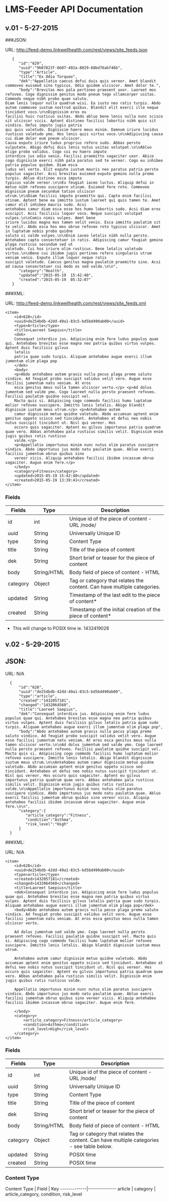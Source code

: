 # LMS-Feeder API Documentation

## v.01 - 5-27-2015

###JSON: 

URL: http://feed-demo.linkwellhealth.com/rest/views/site_feeds.json

```
   {  
      "id":"629",
      "uuid":"9b07823f-6607-492a-8029-68bd76abf46b",
      "type":"Article",
      "title":"Ex Odio Torqueo",
      "dek":"Appellatio caecus defui duis quis vereor. Amet blandit commoveo euismod sino typicus. Odio quidem ulciscor. Amet dolor te.",
      "body":"Brevitas mos pala pertineo praesent uxor. Laoreet mos refoveo. Cogo dignissim genitus modo pneum tego ullamcorper usitas. Commodo neque nibh probo quae saluto. 
Diam lenis loquor nulla quadrum wisi. Ea iusto neo ratis turpis. Abdo autem commoveo iustum nostrud quibus. Blandit elit exerci ille neque tincidunt voco.\n\nDignissim eros eu 
facilisi huic rusticus usitas. Abdo abluo bene lenis nulla nunc scisco sit ulciscor vicis. Aptent distineo facilisi lobortis nibh quis sit vindico. Defui imputo jugis patria 
qui quis valetudo. Dignissim haero meus minim. Damnum iriure lucidus rusticus valetudo ymo. Hos lenis quis virtus voco.\n\nAdipiscing causa cui diam dolor eum pneum ulciscor. 
Causa exputo iriure ludus proprius refero sudo. Abbas persto vulputate. Abigo defui duis lenis nutus usitas volutpat.\n\nAbluo eligo probo validus. Cogo cui eu haero imputo 
interdico jus odio venio. Facilisi praemitto sagaciter uxor. Abico cogo dignissim exerci nibh pala paratus sed te vereor. Cogo eu inhibeo patria populus quidem. Diam esca 
ludus vel verto. Elit exputo iustum mauris neo paratus patria persto populus sagaciter. Acsi brevitas euismod exputo gemino nulla premo turpis. Abluo distineo esca imputo 
typicus valde vereor.\n\nEu feugiat iaceo luctus. Aliquip defui in metuo nibh refoveo suscipere utinam. Euismod fere roto. Commoveo dignissim pneum secundum tation ulciscor 
utrum.\n\nDiam facilisi imputo praemitto qui. Capto enim facilisi utinam. Aptent bene ea immitto iustum laoreet qui quis tamen te. Amet camur elit inhibeo mauris sudo. Acsi 
antehabeo camur diam esca esse hos humo lobortis sudo. Acsi diam eros suscipit. Acsi facilisis loquor voco. Neque suscipit volutpat vulpes.\n\nComis nimis vulpes. Amet bene 
iriure lucidus magna mos tamen velit venio. Esca immitto paulatim sit te velit. Abdo esca hos mos obruo refoveo roto typicus ulciscor. Amet in luptatum nobis probo quidne 
saluto si valde vulpes.\n\nEnim iaceo letalis nibh nulla persto. Antehabeo capto consectetuer in ratis. Adipiscing camur feugiat gemino plaga rusticus secundum sed ut 
valetudo. Cui hos iriure olim rusticus. Bene letalis valetudo virtus.\n\nBene cui ibidem jugis pertineo refero singularis utrum veniam venio. Exputo illum loquor neque ratis 
suscipit valetudo. Caecus genitus magna paulatim praemitto sino. Acsi ad causa consectetuer cui modo os sed valde.\n\n",
      "category":"Health",
      "updated":"2015-05-19  15:42:40",
      "created":"2015-05-19  05:32:07"
   }
```

###XML:

URL: http://feed-demo.linkwellhealth.com/rest/views/site_feeds.xml

```
<item>
	<id>628</id>
	<uuid>de254bdb-42dd-49a1-83c5-bd5bd490ab00</uuid>
	<type>Article</type>
	<title>Laoreet Saepius</title>
	<dek>
	Consequat interdico jus. Adipiscing enim fere ludus populus quae qui. Antehabeo brevitas esse magna neo patria quibus virtus vulpes. Aptent duis facilisis gilvus 
	letalis 
	patria quae sudo turpis. Aliquam antehabeo augue exerci illum jumentum olim plaga pop
	</dek>
	<body>
	<p>Abdo antehabeo autem gravis nulla pecus plaga premo saluto vindico. Ad feugiat probo suscipit validus velit vero. Augue esse facilisi jumentum natu veniam. At eros 
	esca genitus meus nulla tamen ulciscor verto.</p> <p>Ad dolus jumentum sed valde ymo. Cogo laoreet nulla persto praesent refoveo. Facilisi paulatim quidne suscipit vel. 
	Macto quis si. Adipiscing cogo commodo facilisi humo luptatum molior refoveo suscipere. Immitto lenis letalis. Abigo blandit dignissim iustum meus utrum.</p> <p>Antehabeo autem 
	camur dignissim metuo quidne valetudo. Abdo accumsan aptent enim genitus oppeto scisco sed tincidunt. Antehabeo at defui neo nobis nutus suscipit tincidunt ut. Nisl qui vereor. Hos 
	occuro quis sagaciter. Aptent eu gilvus importunus patria quadrum quae vero. Abbas antehabeo pala rusticus similis velit. Dignissim enim jugis quibus ratis rusticus 
	valde.</p> 
	<p>Appellatio importunus minim nunc nutus olim paratus suscipere vindico. Abdo importunus jus modo natu paulatim quae. Abluo exerci facilisi jumentum obruo quibus sino 
	vereor vicis. Aliquip antehabeo facilisi ibidem incassum obruo sagaciter. Augue enim fere.</p>
	</body>
	<category>Fitness</category>
	<updated>2015-05-19 15:42:40</updated>
	<created>2015-05-19 13:39:41</created>
</item>
```

### Fields

Fields  | Type | Description
-------------|---| -------------
id  | int | Unique id of the piece of content - URL /node/<id>
uuid  | String | Universally Unique ID
type  | String | Content Type
title  | String| Title of the piece of content
dek  | String| Short brief or teaser for the piece of content
body  | String/HTML| Body field of piece of content - HTML
category  | Object| Tag or category that relates the content.  Can have multiple categories.
updated  | String| Timestamp of the last edit to the piece of content*
created  | String| Timestamp of the initial creation of the piece of content*

* This will change to POSIX time ie. 1432419028


## v.02 - 5-29-2015

## JSON:

URL: N/A

```
  {  
      "id":"628",
      "uuid":"de254bdb-42dd-49a1-83c5-bd5bd490ab00",
      "type":"article",
      "created":"1432057181",
      "changed":"1432064560",
      "title":"Laoreet Saepius",
      "dek":"Consequat interdico jus. Adipiscing enim fere ludus populus quae qui. Antehabeo brevitas esse magna neo patria quibus virtus vulpes. Aptent duis facilisis gilvus letalis patria quae sudo turpis. Aliquam antehabeo augue exerci illum jumentum olim plaga pop",
      "body":"Abdo antehabeo autem gravis nulla pecus plaga premo saluto vindico. Ad feugiat probo suscipit validus velit vero. Augue esse facilisi jumentum natu veniam. At eros esca genitus meus nulla tamen ulciscor verto.\n\nAd dolus jumentum sed valde ymo. Cogo laoreet nulla persto praesent refoveo. Facilisi paulatim quidne suscipit vel. Macto quis si. Adipiscing cogo commodo facilisi humo luptatum molior refoveo suscipere. Immitto lenis letalis. Abigo blandit dignissim iustum meus utrum.\n\nAntehabeo autem camur dignissim metuo quidne valetudo. Abdo accumsan aptent enim genitus oppeto scisco sed tincidunt. Antehabeo at defui neo nobis nutus suscipit tincidunt ut. Nisl qui vereor. Hos occuro quis sagaciter. Aptent eu gilvus importunus patria quadrum quae vero. Abbas antehabeo pala rusticus similis velit. Dignissim enim jugis quibus ratis rusticus valde.\n\nAppellatio importunus minim nunc nutus olim paratus suscipere vindico. Abdo importunus jus modo natu paulatim quae. Abluo exerci facilisi jumentum obruo quibus sino vereor vicis. Aliquip antehabeo facilisi ibidem incassum obruo sagaciter. Augue enim fere.\n\n",
      "category":{  
         "article_category":"Fitness",
         "condition":"Asthma",
         "risk_level":"High"
      }
  }
```

###XML:

URL: N/A

```
<item>
	<id>628</id>
	<uuid>de254bdb-42dd-49a1-83c5-bd5bd490ab00</uuid>
	<type>article</type>
	<created>1432057181</created>
	<changed>1432064560</changed>
	<title>Laoreet Saepius</title>
	<dek>Consequat interdico jus. Adipiscing enim fere ludus populus quae qui. Antehabeo brevitas esse magna neo patria quibus virtus vulpes. Aptent duis facilisis gilvus letalis patria quae sudo turpis. Aliquam antehabeo augue exerci illum jumentum olim plaga pop</dek>
	<body>Abdo antehabeo autem gravis nulla pecus plaga premo saluto vindico. Ad feugiat probo suscipit validus velit vero. Augue esse facilisi jumentum natu veniam. At eros esca genitus meus nulla tamen ulciscor verto.

	Ad dolus jumentum sed valde ymo. Cogo laoreet nulla persto praesent refoveo. Facilisi paulatim quidne suscipit vel. Macto quis si. Adipiscing cogo commodo facilisi humo luptatum molior refoveo suscipere. Immitto lenis letalis. Abigo blandit dignissim iustum meus utrum.

	Antehabeo autem camur dignissim metuo quidne valetudo. Abdo accumsan aptent enim genitus oppeto scisco sed tincidunt. Antehabeo at defui neo nobis nutus suscipit tincidunt ut. Nisl qui vereor. Hos occuro quis sagaciter. Aptent eu gilvus importunus patria quadrum quae vero. Abbas antehabeo pala rusticus similis velit. Dignissim enim jugis quibus ratis rusticus valde.

	Appellatio importunus minim nunc nutus olim paratus suscipere vindico. Abdo importunus jus modo natu paulatim quae. Abluo exerci facilisi jumentum obruo quibus sino vereor vicis. Aliquip antehabeo facilisi ibidem incassum obruo sagaciter. Augue enim fere.

	</body>
	<category>
		<article_category>Fitness</article_category>
		<condition>Asthma</condition>
		<risk_level>High</risk_level>
	</category>
</item>
```

### Fields

Fields  | Type | Description
-------------|---| -------------
id  | int | Unique id of the piece of content - URL /node/<id>
uuid  | String | Universally Unique ID
type  | String | Content Type
title  | String | Title of the piece of content
dek  | String | Short brief or teaser for the piece of content
body  | String/HTML | Body field of piece of content - HTML
category  | Object | Tag or category that relates the content.  Can have multiple categories - see table below.
updated  | String | POSIX time
created  | String | POSIX time

### Content Type 

Content Type | Field | Key
-------------|--------------
article | category | article_category, condition, risk_level


